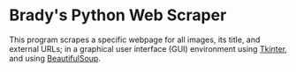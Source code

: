 # Brady's Python Web Scraper
This program scrapes a specific webpage for all images, its title, and external URLs; in a graphical user interface (GUI) environment using [Tkinter](https://docs.python.org/3/library/tkinter.html), and using [BeautifulSoup](https://pypi.org/project/beautifulsoup4/).
